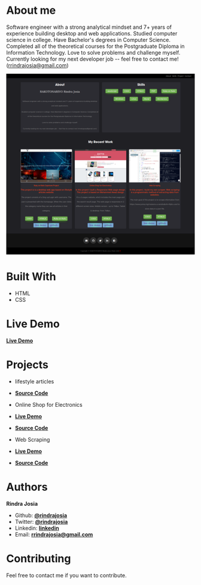 # About me
Software engineer with a strong analytical mindset and 7+ years of experience building desktop and web applications.
Studied computer science in college.
Have Bachelor's degrees in Computer Science.
Completed all of the theoretical courses for the Postgraduate Diploma in Information Technology.
Love to solve problems and challenge myself.
Currently looking for my next developer job -- feel free to contact me! (rrindrajosia@gmail.com)

![Algorithm schema](./portfolio.png)


# Built With
* HTML
* CSS

# Live Demo
**[Live Demo](https://rindrajosia.github.io/)**

# Projects
* lifestyle articles
* **[Source Code](https://github.com/rindrajosia/ror-capstone)**

* Online Shop for Electronics
* **[Live Demo](https://rawcdn.githack.com/rindrajosia/capstone-html/31db66316b628f3e88ffdb63ef0798613c6382d9/index.html)**
* **[Source Code](https://github.com/rindrajosia/capstone-html)**

* Web Scraping
* **[Live Demo](https://bd42dc40-a181-4608-9fa5-e528b04c69bd.ws-eu01.gitpod.io/#/workspace/capstone-scraper)**
* **[Source Code](https://github.com/rindrajosia/capstone-scraper)**

# Authors

**Rindra Josia**

* Github: **[@rindrajosia](https://github.com/rindrajosia)**
* Twitter: **[@rindrajosia](https://twitter.com/josia_rindra)**
* Linkedin: **[linkedin](www.linkedin.com/in/rindrajosia)**
* Email: **[rrindrajosia@gmail.com](#)**

#  Contributing

Feel free to contact me if you want to contribute.
